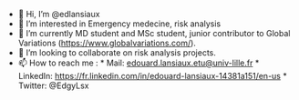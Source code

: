 - 👋 Hi, I’m @edlansiaux
- 👀 I’m interested in Emergency medecine, risk analysis
- 🌱 I’m currently MD student and MSc student, junior contributor to Global Variations (https://www.globalvariations.com/).
- 💞️ I’m looking to collaborate on risk analysis projects.
- 📫 How to reach me :
      * Mail: edouard.lansiaux.etu@univ-lille.fr
      * LinkedIn: https://fr.linkedin.com/in/edouard-lansiaux-14381a151/en-us
      * Twitter: @EdgyLsx

<!---
edlansiaux/edlansiaux is a ✨ special ✨ repository because its `README.md` (this file) appears on your GitHub profile.
You can click the Preview link to take a look at your changes.
--->
